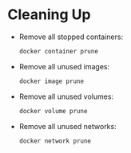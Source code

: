 # Cleaning Up

- Remove all stopped containers:

  ```sh
  docker container prune
  ```

- Remove all unused images:

  ```sh
  docker image prune
  ```

- Remove all unused volumes:

  ```sh
  docker volume prune
  ```

- Remove all unused networks:

  ```sh
  docker network prune
  ```
